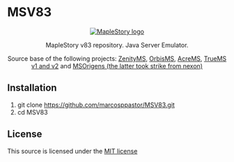# MSV83
<p align="center">
  <a href="#">
    <img src="https://nxl.nxfs.nexon.com/media/1475/ms_launcher_logo_-2x.png" alt="MapleStory logo">
  </a>
</p>
<p align="center">MapleStory v83 repository. Java Server Emulator.</p>
<p align="center">Source base of the following projects: <a href="https://www.youtube.com/results?search_query=ZenityMS" target="_blank">ZenityMS</a>, <a href="https://www.youtube.com/results?search_query=OrbisMS+Orbis+MapleStory" target="_blank">OrbisMS</a>, <a href="https://www.youtube.com/results?search_query=AcreMS" target="_blank">AcreMS</a>, <a href="https://www.youtube.com/results?search_query=TrueMS" target="_blank">TrueMS v1 and v2</a> and <a href="https://www.youtube.com/results?search_query=MapleStory+Origens" target="_blank">MSOrigens (the latter took strike from nexon)</a></p>

## Installation
1. git clone https://github.com/marcosppastor/MSV83.git
2. cd MSV83

## License
This source is licensed under the <a href="https://opensource.org/licenses/MIT">MIT license</a>
